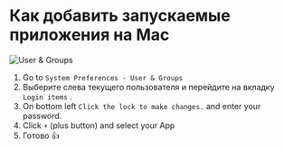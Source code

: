 # Как добавить запускаемые приложения на Mac

![User & Groups](https://i.imgur.com/8L3eM6t.png)

1. Go to `System Preferences - User & Groups`
2. Выберите слева текущего пользователя и перейдите на вкладку `Login items` .
3. On bottom left `Click the lock to make changes.` and enter your password.
4. Click `+` (plus button) and select your App
5. Готово 👍
